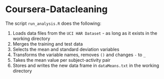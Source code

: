 # Coursera-Datacleaning

The script ```run_analysis.R``` does the following:

1. Loads data files from the ```UCI HAR Dataset``` - as long as it exists in the working directory
2. Merges the training and test data
3. Selects the mean and standard deviation variables
4. Transforms the variable names, removes ```()``` and changes ```-``` to ```_```
5. Takes the mean value per subject-activity pair
6. Stores and writes the new data frame in ```dataMeans.txt``` in the working directory


